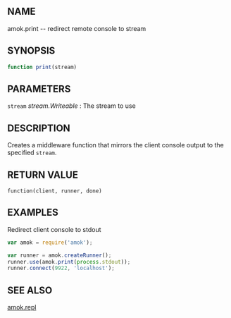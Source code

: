 ## NAME

amok.print -- redirect remote console to stream

## SYNOPSIS

```js
function print(stream)
```

## PARAMETERS
`stream` *stream.Writeable*
:   The stream to use

## DESCRIPTION

Creates a middleware function that mirrors the client console output to the
specified `stream`.

## RETURN VALUE

`function(client, runner, done)`

## EXAMPLES

Redirect client console to stdout

```js
var amok = require('amok');

var runner = amok.createRunner();
runner.use(amok.print(process.stdout));
runner.connect(9922, 'localhost');
```

## SEE ALSO

[amok.repl](amok.repl.3.md)
